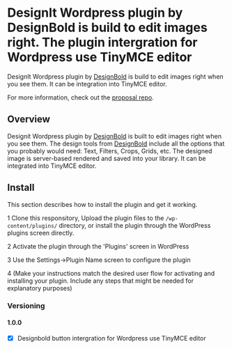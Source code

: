 # DesignIt Wordpress plugin by DesignBold is build to edit images right. The plugin intergration for Wordpress use TinyMCE editor

DesignIt Wordpress plugin by [DesignBold](https://designbold.com) is build to edit images right when you see them. It can be integration into TinyMCE editor. 

For more information, check out the [proposal repo](https://github.com/DesignBold/designit-wordpress-plugin).

## Overview

Designit Wordpress plugin by [DesignBold](https://designbold.com) is built to edit images right when you see them. The design tools from [DesignBold](https://designbold.com) include all the options that you probably would need: Text, Filters, Crops, Grids, etc. The designed image is server-based rendered and saved into your library. It can be integrated into TinyMCE editor.

## Install

This section describes how to install the plugin and get it working.

1 Clone this responsitory, Upload the plugin files to the `/wp-content/plugins/` directory, or install the plugin through the WordPress plugins screen directly.

2 Activate the plugin through the 'Plugins' screen in WordPress

3 Use the Settings->Plugin Name screen to configure the plugin

4 (Make your instructions match the desired user flow for activating and installing your plugin. Include any steps that might be needed for explanatory purposes)


### Versioning

#### 1.0.0

- [X] Designbold button intergration for Wordpress use TinyMCE editor